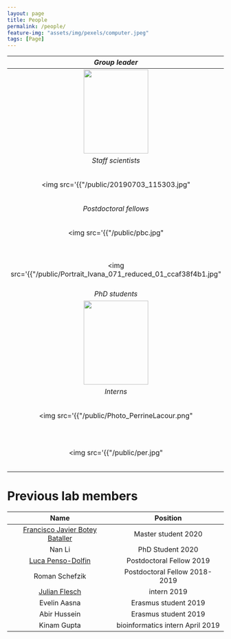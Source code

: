 ```yaml
---
layout: page
title: People
permalink: /people/
feature-img: "assets/img/pexels/computer.jpeg"
tags: [Page]
---
```


| *Group leader* | |
:-------------------------:|:-------------------------:
<img src="https://www.dkfz.de/en/somatische-evolution-frueherkennung/Images/Goncalves-Filimon-Angela_8.jpg" data-canonical-src="https://www.dkfz.de/en/somatische-evolution-frueherkennung/Images/Goncalves-Filimon-Angela_8.jpg" width="150" height="195" /> |  [Angela Goncalves](https://goncalves-lab.github.io/angela/)
| *Staff scientists* | |
<img src='{{"/public/20190703_115303.jpg" | absolute_url}}' width="150" height="195" /> | Nina Schneider
| *Postdoctoral fellows* | |
<img src='{{"/public/pbc.jpg" | absolute_url}}' width="150" height="195" /> | Pablo Baeza-Centurion
<img src='{{"/public/Portrait_Ivana_071_reduced_01_ccaf38f4b1.jpg" | absolute_url}}' width="150" height="195" /> | Ivana Winkler
| *PhD students* | |
<img src="https://www.dkfz.de/de/neurobiologie-von-gehirntumoren/LeoFoerster.jpg" data-canonical-src="https://www.dkfz.de/de/neurobiologie-von-gehirntumoren/LeoFoerster.jpg" width="150" height="195" /> | Leo Förster
| *Interns* | |
<img src='{{"/public/Photo_PerrineLacour.png" | absolute_url}}' width="150" height="195" /> | Perrine Lacour
<img src='{{"/public/per.jpg" | absolute_url}}' width="150" height="195" /> | Nicolas Le Bel

# Previous lab members

| Name | Position |
:-------------------------:|:-------------------------:
[Francisco Javier Botey Bataller](https://github.com/JaviBotey) | Master student 2020
Nan Li | PhD Student 2020
[Luca Penso-Dolfin](https://github.com/luca8651) | Postdoctoral Fellow 2019
Roman Schefzik | Postdoctoral Fellow 2018-2019
[Julian Flesch](https://github.com/JulianFlesch) | intern 2019
Evelin Aasna | Erasmus student 2019
Abir Hussein | Erasmus student 2019
Kinam Gupta | bioinformatics intern April 2019
